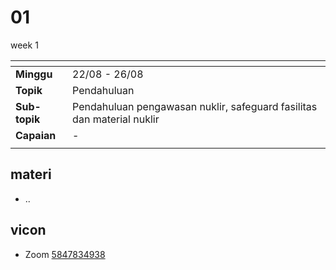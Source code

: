 # 01
week 1

<span> | <span>
:- | :-
**Minggu** | 22/08 - 26/08
**Topik** | Pendahuluan
**Sub-topik** | Pendahuluan pengawasan nuklir, safeguard fasilitas dan material nuklir
**Capaian** | -
||


## materi
+ ..


## vicon
+ Zoom [5847834938](https://itb-ac-id.zoom.us/j/5847834938?pwd=Z2twMXJsc05UbWdtSWNHTys3TmhBQT09)